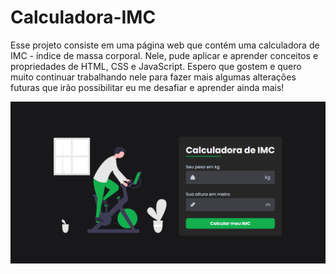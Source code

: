 # Calculadora-IMC
<p>Esse projeto consiste em uma página web que contém uma calculadora de IMC - índice de massa corporal. Nele, pude aplicar e aprender conceitos e propriedades de HTML, CSS e JavaScript. Espero que gostem e quero muito continuar trabalhando nele para fazer mais algumas alterações futuras que irão possibilitar eu me desafiar e aprender ainda mais!</p>

<img src="readme/apresentacao_calculadoraIMC.png">

